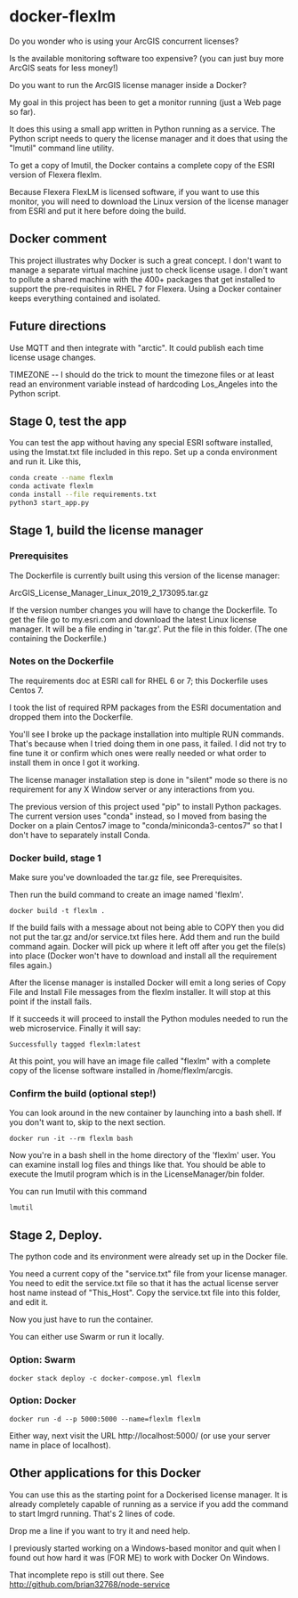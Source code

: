 # docker-flexlm

Do you wonder who is using your ArcGIS concurrent licenses?

Is the available monitoring software too expensive? (you can just buy more ArcGIS seats
for less money!)

Do you want to run the ArcGIS license manager inside a Docker?

My goal in this project has been to get a monitor running (just a Web page so far).

It does this using a small app written in Python running as a service.
The Python script needs to query the license manager and it does that
using the "lmutil" command line utility.

To get a copy of lmutil, the Docker contains a complete copy of
the ESRI version of Flexera flexlm.

Because Flexera FlexLM is licensed software, if you want to use this
monitor, you will need to download the Linux version of the license
manager from ESRI and put it here before doing the build.

## Docker comment

This project illustrates why Docker is such a great concept. I don't
want to manage a separate virtual machine just to check license
usage. I don't want to pollute a shared machine with the 400+ packages
that get installed to support the pre-requisites in RHEL 7 for
Flexera. Using a Docker container keeps everything contained and
isolated.

## Future directions

Use MQTT and then integrate with "arctic".
It could publish each time license usage changes.

TIMEZONE -- I should do the trick to mount the timezone files or at
least read an environment variable instead of hardcoding Los_Angeles
into the Python script.

## Stage 0, test the app

You can test the app without having any special ESRI software installed,
using the lmstat.txt file included in this repo. 
Set up a conda environment and run it. Like this,


```bash
conda create --name flexlm
conda activate flexlm
conda install --file requirements.txt
python3 start_app.py
```   

## Stage 1, build the license manager

### Prerequisites

The Dockerfile is currently built using this version of the license manager:

   ArcGIS_License_Manager_Linux_2019_2_173095.tar.gz

If the version number changes you will have to change the Dockerfile.
To get the file go to my.esri.com and download the latest Linux
license manager.  It will be a file ending in 'tar.gz'. Put the file
in this folder. (The one containing the Dockerfile.)

### Notes on the Dockerfile

The requirements doc at ESRI call for RHEL 6 or 7; this Dockerfile uses Centos 7.

I took the list of required RPM packages from the ESRI documentation and
dropped them into the Dockerfile.

You'll see I broke up the package installation into multiple RUN
commands. That's because when I tried doing them in one pass, it
failed. I did not try to fine tune it or confirm which ones were
really needed or what order to install them in once I got it working.

The license manager installation step is done in "silent" mode so
there is no requirement for any X Window server or any interactions
from you.

The previous version of this project used "pip" to install Python
packages.  The current version uses "conda" instead, so I moved from
basing the Docker on a plain Centos7 image to
"conda/miniconda3-centos7" so that I don't have to separately install
Conda.

### Docker build, stage 1

Make sure you've downloaded the tar.gz file, see Prerequisites.

Then run the build command to create an image named 'flexlm'.

    docker build -t flexlm .

If the build fails with a message about not being able to COPY then
you did not put the tar.gz and/or service.txt files here. Add them and
run the build command again.  Docker will pick up where it left off
after you get the file(s) into place (Docker won't have to download
and install all the requirement files again.)

After the license manager is installed Docker will emit a long series
of Copy File and Install File messages from the flexlm installer. It
will stop at this point if the install fails.

If it succeeds it will proceed to install the Python modules needed to
run the web microservice. Finally it will say:

    Successfully tagged flexlm:latest

At this point, you will have an image file called "flexlm" with a
complete copy of the license software installed in /home/flexlm/arcgis.

### Confirm the build (optional step!)

You can look around in the new container by launching into a bash shell.
If you don't want to, skip to the next section.

    docker run -it --rm flexlm bash

Now you're in a bash shell in the home directory of the 'flexlm' user.
You can examine install log files and things like that. You should be able
to execute the lmutil program which is in the LicenseManager/bin folder.

You can run lmutil with this command

    lmutil

## Stage 2, Deploy.

The python code and its environment were already set up in the Docker
file.

You need a current copy of the "service.txt" file from your license
manager.  You need to edit the service.txt file so that it has the
actual license server host name instead of "This_Host".
Copy the service.txt file into this folder, and edit it.

Now you just have to run the container.

You can either use Swarm or run it locally.

### Option: Swarm

    docker stack deploy -c docker-compose.yml flexlm

### Option: Docker

    docker run -d --p 5000:5000 --name=flexlm flexlm

Either way, next visit the URL http://localhost:5000/ (or use your server name in place of localhost).

## Other applications for this Docker

You can use this as the starting point for a Dockerised license
manager. It is already completely capable of running as a service if
you add the command to start lmgrd running. That's 2 lines of code.

Drop me a line if you want to try it and need help.

I previously started working on a Windows-based monitor and quit when
I found out how hard it was (FOR ME) to work with Docker On Windows.

That incomplete repo is still out there. See
http://github.com/brian32768/node-service

